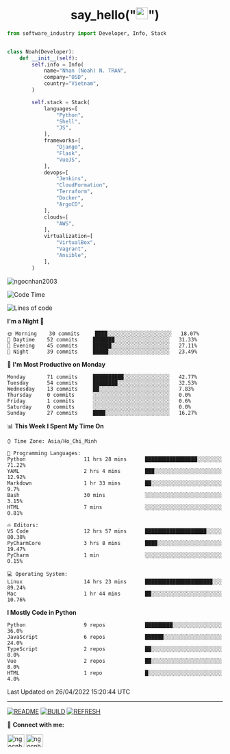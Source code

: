<h1 align="center">say_hello("<img src="https://media.giphy.com/media/hvRJCLFzcasrR4ia7z/giphy.gif" width="28">")</h1>

```python
from software_industry import Developer, Info, Stack


class Noah(Developer):
    def __init__(self):
        self.info = Info(
            name="Nhan (Noah) N. TRAN",
            company="OSD",
            country="Vietnam",
        )

        self.stack = Stack(
            languages=[
                "Python",
                "Shell",
                "JS",
            ],
            frameworks=[
                "Django",
                "Flask",
                "VueJS",
            ],
            devops=[
                "Jenkins",
                "CloudFormation",
                "Terraform",
                "Docker",
                "ArgoCD",
            ],
            clouds=[
                "AWS",
            ],
            virtualization=[
                "VirtualBox",
                "Vagrant",
                "Ansible",
            ],
        )
```
<img src="https://komarev.com/ghpvc/?username=ngocnhan2003&label=Profile%20views&color=0e75b6&style=flat" alt="ngocnhan2003" /> 

<!--START_SECTION:waka-->
![Code Time](http://img.shields.io/badge/Code%20Time-265%20hrs%2020%20mins-blue)

![Lines of code](https://img.shields.io/badge/From%20Hello%20World%20I%27ve%20Written-12%20Thousand%20lines%20of%20code-blue)

**I'm a Night 🦉** 

```text
🌞 Morning    30 commits     ████░░░░░░░░░░░░░░░░░░░░░   18.07% 
🌆 Daytime    52 commits     ███████░░░░░░░░░░░░░░░░░░   31.33% 
🌃 Evening    45 commits     ██████░░░░░░░░░░░░░░░░░░░   27.11% 
🌙 Night      39 commits     █████░░░░░░░░░░░░░░░░░░░░   23.49%

```
📅 **I'm Most Productive on Monday** 

```text
Monday       71 commits     ██████████░░░░░░░░░░░░░░░   42.77% 
Tuesday      54 commits     ████████░░░░░░░░░░░░░░░░░   32.53% 
Wednesday    13 commits     ██░░░░░░░░░░░░░░░░░░░░░░░   7.83% 
Thursday     0 commits      ░░░░░░░░░░░░░░░░░░░░░░░░░   0.0% 
Friday       1 commits      ░░░░░░░░░░░░░░░░░░░░░░░░░   0.6% 
Saturday     0 commits      ░░░░░░░░░░░░░░░░░░░░░░░░░   0.0% 
Sunday       27 commits     ████░░░░░░░░░░░░░░░░░░░░░   16.27%

```


📊 **This Week I Spent My Time On** 

```text
⌚︎ Time Zone: Asia/Ho_Chi_Minh

💬 Programming Languages: 
Python                   11 hrs 28 mins      █████████████████░░░░░░░░   71.22% 
YAML                     2 hrs 4 mins        ███░░░░░░░░░░░░░░░░░░░░░░   12.92% 
Markdown                 1 hr 33 mins        ██░░░░░░░░░░░░░░░░░░░░░░░   9.7% 
Bash                     30 mins             ░░░░░░░░░░░░░░░░░░░░░░░░░   3.15% 
HTML                     7 mins              ░░░░░░░░░░░░░░░░░░░░░░░░░   0.81%

🔥 Editors: 
VS Code                  12 hrs 57 mins      ████████████████████░░░░░   80.38% 
PyCharmCore              3 hrs 8 mins        ████░░░░░░░░░░░░░░░░░░░░░   19.47% 
PyCharm                  1 min               ░░░░░░░░░░░░░░░░░░░░░░░░░   0.15%

💻 Operating System: 
Linux                    14 hrs 23 mins      ██████████████████████░░░   89.24% 
Mac                      1 hr 44 mins        ██░░░░░░░░░░░░░░░░░░░░░░░   10.76%

```

**I Mostly Code in Python** 

```text
Python                   9 repos             █████████░░░░░░░░░░░░░░░░   36.0% 
JavaScript               6 repos             ██████░░░░░░░░░░░░░░░░░░░   24.0% 
TypeScript               2 repos             ██░░░░░░░░░░░░░░░░░░░░░░░   8.0% 
Vue                      2 repos             ██░░░░░░░░░░░░░░░░░░░░░░░   8.0% 
HTML                     1 repo              █░░░░░░░░░░░░░░░░░░░░░░░░   4.0%

```



 Last Updated on 26/04/2022 15:20:44 UTC
<!--END_SECTION:waka-->

<hr>

[![README](https://github.com/ngocnhan2003/ngocnhan2003/actions/workflows/000_readme.yml/badge.svg)](https://github.com/ngocnhan2003/ngocnhan2003/actions/workflows/000_readme.yml)
[![BUILD](https://github.com/ngocnhan2003/ngocnhan2003/actions/workflows/001_build.yml/badge.svg)](https://github.com/ngocnhan2003/ngocnhan2003/actions/workflows/001_build.yml)
[![REFRESH](https://github.com/ngocnhan2003/ngocnhan2003/actions/workflows/002_refresh.yml/badge.svg)](https://github.com/ngocnhan2003/ngocnhan2003/actions/workflows/002_refresh.yml)

🔗 **Connect with me:**

<a href="https://linkedin.com/in/ngocnhan2003" target="blank"><img align="center" src="https://raw.githubusercontent.com/rahuldkjain/github-profile-readme-generator/master/src/images/icons/Social/linked-in-alt.svg" alt="ngocnhan2003" height="30" width="40" /></a>
<a href="https://instagram.com/ngocnhan2003" target="blank"><img align="center" src="https://raw.githubusercontent.com/rahuldkjain/github-profile-readme-generator/master/src/images/icons/Social/instagram.svg" alt="ngocnhan2003" height="30" width="40" /></a>

